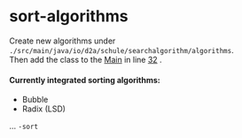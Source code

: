# sort-algorithms
Create new algorithms under `./src/main/java/io/d2a/schule/searchalgorithm/algorithms`.  
Then add the class to the 
[Main](https://github.com/darmiel/sort-algorithms/blob/master/src/main/java/io/d2a/schule/searchalgorithm/SortAlgorithmMain.java) 
in line 
[32](https://github.com/darmiel/sort-algorithms/commit/def6363a3e70ef7ab38b7da637671e157be7b96f#diff-33e8ec83f813d173e7764dfe63135e2bR32)
.

#### Currently integrated sorting algorithms:
* Bubble
* Radix (LSD)

... `-sort`